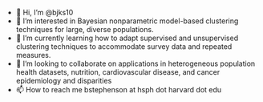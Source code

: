 - 👋 Hi, I’m @bjks10
- 👀 I’m interested in Bayesian nonparametric model-based clustering techniques for large, diverse populations.
- 🌱 I’m currently learning how to adapt supervised and unsupervised clustering techniques to accommodate survey data and repeated measures.
- 💞️ I’m looking to collaborate on applications in heterogeneous population health datasets, nutrition, cardiovascular disease, and cancer epidemiology and disparities
- 📫 How to reach me bstephenson at hsph dot harvard dot edu

<!---
bjks10/bjks10 is a ✨ special ✨ repository because its `README.md` (this file) appears on your GitHub profile.
You can click the Preview link to take a look at your changes.
--->
